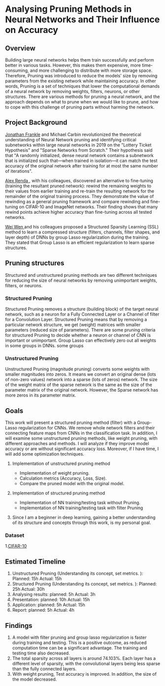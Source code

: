 # Analysing Pruning Methods in Neural Networks and Their Influence on Accuracy 
## Overview

Building large neural networks helps them train successfully and perform better in various tasks. However, this makes them expensive, more time-consuming, and more challenging to distribute with more storage space. Therefore, Pruning was introduced to reduce the models' size by removing parameters from the existing network while maintaining accuracy. In other words, Pruning is a set of techniques that lower the computational demands of a neural network by removing weights, filters, neurons, or other structures.
There are various methods for pruning a neural network, and the approach depends on what to prune when we would like to prune, and how to cope with this challenge of pruning parts without harming the network.

## Project Background

[Jonathan Frankle](https://arxiv.org/pdf/1803.03635.pdf) and Michael Carbin revolutionized the theoretical understanding of Neural Network pruning and identifying critical subnetworks within large neural networks in 2019 on the "Lottery Ticket Hypothesis" and "Sparse Networks from Scratch." Their hypothesis said that "A randomly initialized, dense neural network contains a subnetwork
that is initialized such that—when trained in isolation—it can match the test accuracy of the original network after training for at most the same number of iterations".

[Alex Renda ](https://arxiv.org/pdf/2003.02389.pdf), with his colleagues, discovered an alternative to fine-tuning (training the resultant pruned network): rewind the remaining weights to their values from earlier training and re-train the resulting network for the remainder of the original training process. They demonstrate the value of rewinding as a general pruning framework and compare rewinding and fine-tuning on CIFAR-10 and ImageNet networks. Their finding shows that many rewind points achieve higher accuracy than fine-tuning across all tested networks.

[Wei Wen ](https://arxiv.org/pdf/1608.03665.pdf) and his colleagues proposed a Structured Sparsity Learning (SSL) method to learn a compressed structure  (filters, channels, filter shapes, and layer depth) of DNNs by group Lasso regularization during the training. They stated that Group Lasso is an efficient regularization to learn sparse structures.

## Pruning structures
Structured and unstructured pruning methods are two different techniques for reducing the size of neural networks by removing unimportant weights, filters, or neurons.

### Structured Pruning
Structured Pruning removes a structure (building block) of the target neural network, such as a neuron for a Fully Connected Layer or a Channel of filter for a Convolution Layer. Structured Pruning means that by removing a particular network structure, we get (weight) matrices with smaller parameters (reduced size of parameters). There are some pruning criteria for structured Pruning to decide whether a neuron or channel of CNN is important or unimportant. Group Lasso can effectively zero out all weights in some groups in DNNs.
some groups

### Unstructured Pruning
Unstructured Pruning (magnitude pruning) converts some weights with smaller magnitudes into zeros. It means we convert an original dense (lots of non-zero values) network into a sparse (lots of zeros) network. The size of the weight matrix of the sparse network is the same as the size of the parameter matrix of the original network. However, the Sparse network has more zeros in its parameter matrix.

## Goals
This work will present a structured pruning method (filter) with a Group-Lasso regularization for CNNs. We remove whole network filters and their connecting feature maps from CNNs in the classification task. In addition, I will examine some unstructured pruning methods, like weight pruning, with different approaches and methods. I will analyze if they improve model accuracy or are without significant accuracy loss. Moreover, if I have time, I will add some optimization techniques.

1. Implementation of unstructured pruning method 
      - Implementation of weight pruning.
      - Calculation metrics (Accuracy, Loss, Size).
      - Compare the pruned model with the original model.
2. Implementation of structured pruning method
      - Implementation of NN training/testing task without Pruning.
      - Implementation of NN training/testing task with filter Pruning
  
3. Since I am a beginner in deep learning, gaining a better understanding of its structure and concepts through this work, is my personal goal.        
       
### Dataset
1.[CIFAR-10](https://www.cs.toronto.edu/~kriz/cifar.html)

## Estimated Timeline
1. Unstructured Pruning (Understanding its concept, set metrics. ):    Planned: 15h    Actual: 15h
2. Structured Pruning (Understanding its concept, set metrics. ):      Planned: 25h    Actual: 30h
3. Analysing results:       planned: 5h     Actual: 3h
4. Presentation:            planned: 10h     Actual: 15h
5. Application:             planned: 5h     Actual: 15h
6. Report:                  planned: 5h     Actual: 4h

## Findings
1. A model with filter pruning and group lasso regularization is faster during training and testing. This is a positive outcome, as reduced computation time can be a significant advantage. The training and testing time also decreased.
2. The total sparsity across all layers is around 74.103%. Each layer has a different level of sparsity, with the convolutional layers being less sparse than the fully connected layers.
3. With weight pruning, Test accuracy is improved. In addition, the size of the model decreased.
   


